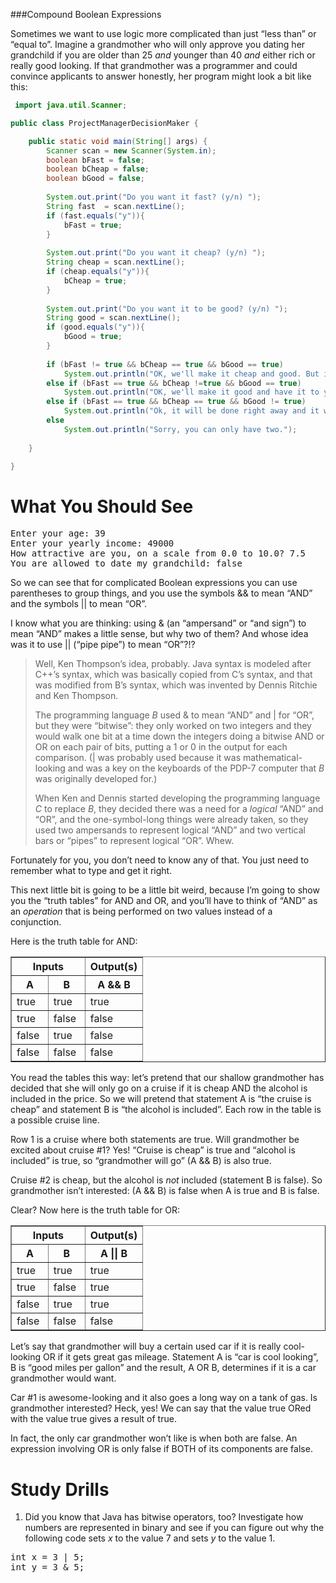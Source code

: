 ###Compound Boolean Expressions


<p>Sometimes we want to use logic more complicated than just &ldquo;less than&rdquo; or &ldquo;equal to&rdquo;. Imagine a grandmother who will only approve you dating her grandchild if you are older than 25 <em>and</em> younger than 40 <em>and</em> either rich or really good looking. If that grandmother was a programmer and could convince applicants to answer honestly, her program might look a bit like this:</p>

```java
 import java.util.Scanner;

public class ProjectManagerDecisionMaker {

	public static void main(String[] args) {
		Scanner scan = new Scanner(System.in);
		boolean bFast = false;
		boolean bCheap = false;
		boolean bGood = false;
		
		System.out.print("Do you want it fast? (y/n) ");
		String fast  = scan.nextLine();
		if (fast.equals("y")){
			bFast = true;
		}
		
		System.out.print("Do you want it cheap? (y/n) ");
	    String cheap = scan.nextLine();
	    if (cheap.equals("y")){
			bCheap = true;
		}
	    
	    System.out.print("Do you want it to be good? (y/n) ");
	    String good = scan.nextLine();
	    if (good.equals("y")){
			bGood = true;
		}
	    
	    if (bFast != true && bCheap == true && bGood == true)
	    	System.out.println("OK, we'll make it cheap and good. But it will take a while.");
	    else if (bFast == true && bCheap !=true && bGood == true)
	    	System.out.println("OK, we'll make it good and have it to you quickly. But it will cost you!");
	    else if (bFast == true && bCheap == true && bGood != true)
	    	System.out.println("Ok, it will be done right away and it won't cost you much but it won't be very good!" );
	    else
	    	System.out.println("Sorry, you can only have two.");
		
	}

}

 ```


<div id="what-you-should-see" class="section">
<h1>What You Should See</h1>
<pre class="terminal literal-block">Enter your age: 39
Enter your yearly income: 49000
How attractive are you, on a scale from 0.0 to 10.0? 7.5
You are allowed to date my grandchild: false
</pre>
<p>So we can see that for complicated Boolean expressions you can use parentheses to group things, and you use the symbols &amp;&amp; to mean &ldquo;AND&rdquo; and the symbols || to mean &ldquo;OR&rdquo;.</p>
<p>I know what you are thinking: using &amp; (an &ldquo;ampersand&rdquo; or &ldquo;and sign&rdquo;) to mean &ldquo;AND&rdquo; makes a little sense, but why two of them? And whose idea was it to use || (&ldquo;pipe pipe&rdquo;) to mean &ldquo;OR&rdquo;?!?</p>
<blockquote>
<p>Well, Ken Thompson&rsquo;s idea, probably. Java syntax is modeled after C++&rsquo;s syntax, which was basically copied from C&rsquo;s syntax, and that was modified from B&rsquo;s syntax, which was invented by Dennis Ritchie and Ken Thompson.</p>
<p>The programming language <em>B</em> used &amp; to mean &ldquo;AND&rdquo; and | for &ldquo;OR&rdquo;, but they were &ldquo;bitwise&rdquo;: they only worked on two integers and they would walk one bit at a time down the integers doing a bitwise AND or OR on each pair of bits, putting a 1 or 0 in the output for each comparison. (| was probably used because it was mathematical-looking and was a key on the keyboards of the PDP-7 computer that <em>B</em> was originally developed for.)</p>
<p>When Ken and Dennis started developing the programming language <em>C</em> to replace <em>B</em>, they decided there was a need for a <em>logical</em> &ldquo;AND&rdquo; and &ldquo;OR&rdquo;, and the one-symbol-long things were already taken, so they used two ampersands to represent logical &ldquo;AND&rdquo; and two vertical bars or &ldquo;pipes&rdquo; to represent logical &ldquo;OR&rdquo;. Whew.</p>
</blockquote>
<p>Fortunately for you, you don&rsquo;t need to know any of that. You just need to remember what to type and get it right.</p>
<p>This next little bit is going to be a little bit weird, because I&rsquo;m going to show you the &ldquo;truth tables&rdquo; for AND and OR, and you&rsquo;ll have to think of &ldquo;AND&rdquo; as an <em>operation</em> that is being performed on two values instead of a conjunction.</p>
<p>Here is the truth table for AND:</p>
<table class="docutils" border="1"><colgroup> <col width="28%" /> <col width="28%" /> <col width="44%" /> </colgroup>
<thead>
<tr>
<th class="head" colspan="2">Inputs</th>
<th class="head">Output(s)</th>
</tr>
<tr>
<th class="head">A</th>
<th class="head">B</th>
<th class="head">A &amp;&amp; B</th>
</tr>
</thead>
<tbody>
<tr>
<td>true</td>
<td>true</td>
<td>true</td>
</tr>
<tr>
<td>true</td>
<td>false</td>
<td>false</td>
</tr>
<tr>
<td>false</td>
<td>true</td>
<td>false</td>
</tr>
<tr>
<td>false</td>
<td>false</td>
<td>false</td>
</tr>
</tbody>
</table>
<p>You read the tables this way: let&rsquo;s pretend that our shallow grandmother has decided that she will only go on a cruise if it is cheap AND the alcohol is included in the price. So we will pretend that statement A is &ldquo;the cruise is cheap&rdquo; and statement B is &ldquo;the alcohol is included&rdquo;. Each row in the table is a possible cruise line.</p>
<p>Row 1 is a cruise where both statements are true. Will grandmother be excited about cruise #1? Yes! &ldquo;Cruise is cheap&rdquo; is true and &ldquo;alcohol is included&rdquo; is true, so &ldquo;grandmother will go&rdquo; (A &amp;&amp; B) is also true.</p>
<p>Cruise #2 is cheap, but the alcohol is <em>not</em> included (statement B is false). So grandmother isn&rsquo;t interested: (A &amp;&amp; B) is false when A is true and B is false.</p>
<p>Clear? Now here is the truth table for OR:</p>
<table class="docutils" border="1"><colgroup> <col width="28%" /> <col width="28%" /> <col width="44%" /> </colgroup>
<thead>
<tr>
<th class="head" colspan="2">Inputs</th>
<th class="head">Output(s)</th>
</tr>
<tr>
<th class="head">A</th>
<th class="head">B</th>
<th class="head">A || B</th>
</tr>
</thead>
<tbody>
<tr>
<td>true</td>
<td>true</td>
<td>true</td>
</tr>
<tr>
<td>true</td>
<td>false</td>
<td>true</td>
</tr>
<tr>
<td>false</td>
<td>true</td>
<td>true</td>
</tr>
<tr>
<td>false</td>
<td>false</td>
<td>false</td>
</tr>
</tbody>
</table>
<p>Let&rsquo;s say that grandmother will buy a certain used car if it is really cool-looking OR if it gets great gas mileage. Statement A is &ldquo;car is cool looking&rdquo;, B is &ldquo;good miles per gallon&rdquo; and the result, A OR B, determines if it is a car grandmother would want.</p>
<p>Car #1 is awesome-looking and it also goes a long way on a tank of gas. Is grandmother interested? Heck, yes! We can say that the value true ORed with the value true gives a result of true.</p>
<p>In fact, the only car grandmother won&rsquo;t like is when both are false. An expression involving OR is only false if BOTH of its components are false.</p>
</div>
<div id="study-drills" class="section">
<h1>Study Drills</h1>
<ol class="arabic simple">
<li>Did you know that Java has bitwise operators, too? Investigate how numbers are represented in binary and see if you can figure out why the following code sets <em>x</em> to the value 7 and sets <em>y</em> to the value 1.</li>
</ol>
<pre class="code java literal-block"><span class="keyword type">int</span> <span class="name">x</span> <span class="operator">=</span> <span class="literal number integer">3</span> <span class="operator">|</span> <span class="literal number integer">5</span><span class="operator">;</span>
<span class="keyword type">int</span> <span class="name">y</span> <span class="operator">=</span> <span class="literal number integer">3</span> <span class="operator">&amp;</span> <span class="literal number integer">5</span><span class="operator">;</span>
</pre>
</div>